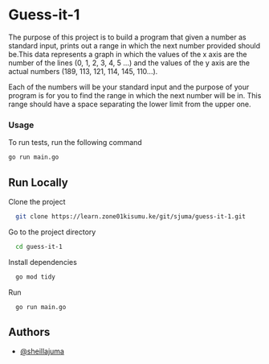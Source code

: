 # Guess-it-1

The purpose of this project is to build a program that given a number as standard input, prints out a range in which the next number provided should be.This data represents a graph in which the values of the x axis are the number of the lines (0, 1, 2, 3, 4, 5 ...) and the values of the y axis are the actual numbers (189, 113, 121, 114, 145, 110...).

Each of the numbers will be your standard input and the purpose of your program is for you to find the range in which the next number will be in. This range should have a space separating the lower limit from the upper one.


### Usage
To run tests, run the following command

```bash
go run main.go 
```


## Run Locally

Clone the project

```bash
  git clone https://learn.zone01kisumu.ke/git/sjuma/guess-it-1.git
```

Go to the project directory

```bash
  cd guess-it-1
```

Install dependencies

```bash
  go mod tidy
```

Run

```bash
  go run main.go
```


## Authors

- [@sheillajuma](https://www.github.com/a-j-sheilla)

